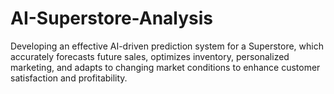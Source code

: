 # AI-Superstore-Analysis
Developing an effective AI-driven prediction system for a Superstore, which accurately forecasts future sales, optimizes inventory, personalized marketing, and adapts to changing market conditions to enhance customer satisfaction and profitability.
